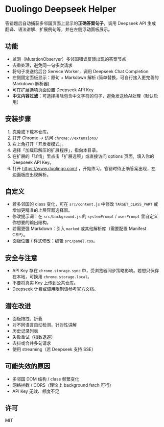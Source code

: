 # Duolingo Deepseek Helper

答错题后自动捕获多邻国页面上显示的**正确答案句子**，调用 Deepseek API 生成翻译、语法讲解、扩展例句等，并在左侧浮动面板展示。

## 功能
- 监测（MutationObserver）多邻国错误反馈出现的答案节点
- 去重处理，避免同一句多次请求
- 将句子发送给后台 Service Worker，调用 Deepseek Chat Completion
- 左侧固定面板显示：原句 + Markdown 解析 (简单替换，可自行接入更完善的 Markdown 解析器)
- 可在扩展选项页面设置 Deepseek API Key
- **中文内容过滤**：可选择排除包含中文字符的句子，避免发送给AI处理（默认启用）

## 安装步骤
1. 克隆或下载本仓库。
2. 打开 Chrome -> 访问 `chrome://extensions/`
3. 右上角打开「开发者模式」。
4. 选择「加载已解压的扩展程序」，指向本目录。
5. 在扩展的「详情」里点击「扩展选项」或直接访问 options 页面，填入你的 Deepseek API Key。
6. 打开 https://www.duolingo.com/ ，开始练习，答错时待正确答案出现，左边面板应出现解析。

## 自定义
- 若多邻国的 class 变化，可在 `src/content.js` 中修改 `TARGET_CLASS_PART` 或增加更精准的上层容器选择器。
- 修改提示词：在 `src/background.js` 的 `systemPrompt` / `userPrompt` 里自定义你想要的输出结构。
- 若需更强 Markdown：引入 `marked` 或其他解析库（需要配置 Manifest CSP）。
- 面板位置 / 样式修改：编辑 `src/panel.css`。

## 安全与注意
- API Key 存在 `chrome.storage.sync` 中，受浏览器同步策略影响。若想只保存在本地，可换用 `chrome.storage.local`。
- 不要将真实 Key 上传到公共仓库。
- Deepseek 计费或调用限制请参考官方文档。

## 潜在改进
- 面板拖拽、折叠
- 对不同语言自动检测，针对性讲解
- 历史记录列表
- 失败重试（指数退避）
- 去抖或合并多句请求
- 使用 streaming（若 Deepseek 支持 SSE）

## 可能失效的原因
- 多邻国 DOM 结构 / class 频繁变化
- 网络拦截 / CORS（理论上 background fetch 可行）
- API Key 无效、额度不足

## 许可
MIT

